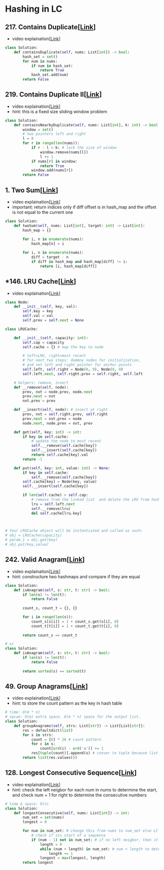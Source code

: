 # Hashing in LC

## 217. Contains Duplicate[[Link](https://leetcode.com/problems/contains-duplicate/)]
- video explaination[[Link](https://neetcode.io/problems/duplicate-integer)]

```python
class Solution:
    def containsDuplicate(self, nums: List[int]) -> bool:
        hash_set = set()
        for num in nums:
            if num in hash_set:
                return True
            hash_set.add(num)
        return False
```

## 219. Contains Duplicate II[[Link](https://leetcode.com/problems/contains-duplicate-ii/description/?envType=study-plan-v2&envId=top-interview-150)]

- video explaination[[Link](https://neetcode.io/problems/contains-duplicate-ii)]
- hint: this is a fixed size sliding window problem

```python
class Solution:
    def containsNearbyDuplicate(self, nums: List[int], k: int) -> bool:
        window = set()
        # two pointers left and right
        l = 0
        for r in range(len(nums)):
            if r - l > k: # lock the size of window
                window.remove(nums[l])
                l += 1
            if nums[r] in window:
                return True
            window.add(nums[r])
        return False
```

## 1. Two Sum[[Link](https://leetcode.com/problems/two-sum/description/?envType=study-plan-v2&envId=top-interview-150)]
- video explaination[[Link](https://neetcode.io/problems/two-integer-sum)]
- important: return indices only if diff offset is in hash_map and the offset is not equal to the current one
```python
class Solution:
    def twoSum(self, nums: List[int], target: int) -> List[int]:
        hash_map = {}

        for i, n in enumerate(nums):
            hash_map[n] = i
        
        for i, n in enumerate(nums):
            diff = target - n
            if diff in hash_map and hash_map[diff] != i:
                return [i, hash_map[diff]]
```

## *146. LRU Cache[[Link](https://leetcode.com/problems/lru-cache/description/?envType=study-plan-v2&envId=top-interview-150)]
- video explaination[[Link](https://neetcode.io/problems/lru-cache)]

```python
class Node:
    def __init__(self, key, val):
        self.key = key
        self.val = val
        self.prev = self.next = None

class LRUCache:

    def __init__(self, capacity: int):
        self.cap = capacity
        self.cache = {} # map the key to node

        # left=LRU, right=most recent
        # for next two steps: dummny nodes for initialization, 
        # and set left and right pointer for anchor points
        self.left, self.right = Node(0, 0), Node(0, 0)
        self.left.next, self.right.prev = self.right, self.left

    # helpers: remove, insert
    def __remove(self, node):
        prev, nxt = node.prev, node.next
        prev.next = nxt
        nxt.prev = prev

    def __insert(self, node): # insert at right
        prev, nxt = self.right.prev, self.right
        prev.next = nxt.prev = node
        node.next, node.prev = nxt, prev

    def get(self, key: int) -> int:
        if key in self.cache:
            # update the node to most recent
            self.__remove(self.cache[key])
            self.__insert(self.cache[key])
            return self.cache[key].val
        return -1

    def put(self, key: int, value: int) -> None:
        if key in self.cache:
            self.__remove(self.cache[key])
        self.cache[key] = Node(key, value)
        self.__insert(self.cache[key])

        if len(self.cache) > self.cap:
            # remove from the linked list  and delete the LRU from hashmap
            lru = self.left.next
            self.__remove(lru)
            del self.cache[lru.key]
        


# Your LRUCache object will be instantiated and called as such:
# obj = LRUCache(capacity)
# param_1 = obj.get(key)
# obj.put(key,value)
```

## 242. Valid Anagram[[Link](https://leetcode.com/problems/valid-anagram/description/?envType=study-plan-v2&envId=top-interview-150)]

- video explaination[[Link](https://neetcode.io/problems/is-anagram)]
- hint: constructure two hashmaps and compare if they are equal
```python
class Solution:
    def isAnagram(self, s: str, t: str) -> bool:
        if len(s) != len(t):
            return False
        
        count_s, count_t = {}, {}

        for i in range(len(s)):
            count_s[s[i]] = 1 + count_s.get(s[i], 0)
            count_t[t[i]] = 1 + count_t.get(t[i], 0)
        
        return count_s == count_t

# or
class Solution:
    def isAnagram(self, s: str, t: str) -> bool:
        if len(s) != len(t):
            return False
        
        return sorted(s) == sorted(t)
```

## 49. Group Anagrams[[Link](https://leetcode.com/problems/group-anagrams/description/?envType=study-plan-v2&envId=top-interview-150)]

- video explaination[[Link](https://neetcode.io/problems/anagram-groups)]
- hint: to store the count pattern as the key in hash table
```python
# time: O(m * n)
# spcae: O(m) extra space. O(m * n) space for the output list.
class Solution:
    def groupAnagrams(self, strs: List[str]) -> List[List[str]]:
        res = defaultdict(list)
        for s in strs:
            count = [0] * 26 # count pattern
            for c in s:
                count[ord(c) - ord('a')] += 1
            res[tuple(count)].append(s) # conver to tuple because list is mutable so cannot be the key
        return list(res.values())
```

## 128. Longest Consecutive Sequence[[Link](https://leetcode.com/problems/longest-consecutive-sequence/description/?envType=study-plan-v2&envId=top-interview-150)]

- video explaination[[Link](https://neetcode.io/problems/longest-consecutive-sequence)]
- hint: check the left neigbor for each num in nums to determine the start, and check num + 1 for right to determine the consecutive numbers

```python
# time & space: O(n)
class Solution:
    def longestConsecutive(self, nums: List[int]) -> int:
        num_set = set(nums)
        longest = 0

        for num in num_set: # change this from nums to num_set else LC time limit exceed
            # check if its start of a sequence
            if (num - 1) not in num_set: # if no left neigbor, then it is start
                length = 0
                while (num + length) in num_set: # num + length to detect consecutive nums
                    length += 1
                longest = max(longest, length)
        return longest
```

